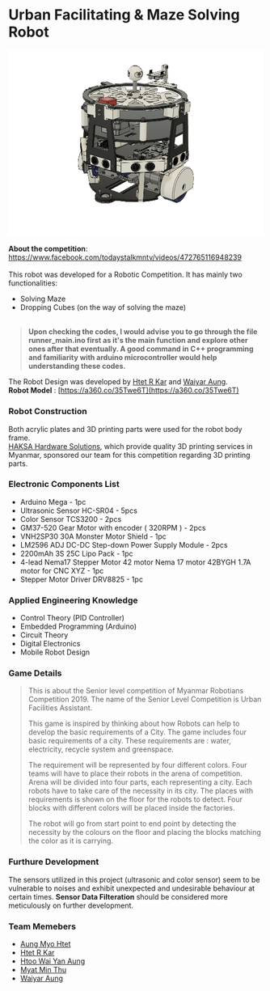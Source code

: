 # Urban Facilitating & Maze Solving Robot

![](images/robo_assem.png)

__About the competition__: https://www.facebook.com/todaystalkmntv/videos/472765116948239<br>
<br>
This robot was developed for a Robotic Competition.
It has mainly two functionalities:</br>
- Solving Maze
- Dropping Cubes (on the way of solving the maze)<br><br>


>**Upon checking the codes, I would advise you to go through the file __runner_main.ino__ first as it's the main function and explore other ones after that eventually. A good command in C++ programming and familiarity with arduino microcontroller would help understanding these codes.**


The Robot Design was developed by [Htet R Kar](https://www.facebook.com/profile.php?id=100006272985879) and [Waiyar Aung](https://www.facebook.com/wai.aung.33).<br>
__Robot Model__ : [https://a360.co/35Twe6T](https://a360.co/35Twe6T)

### Robot Construction
Both acrylic plates and 3D printing parts were used for the robot body frame.<br>
[HAKSA Hardware Solutions](https://www.facebook.com/haksahardwaresolutions/), which provide quality 3D printing services in Myanmar, sponsored our team for this competition regarding 3D printing parts.


### Electronic Components List
- Arduino Mega - 1pc
- Ultrasonic Sensor HC-SR04 - 5pcs
- Color Sensor TCS3200 - 2pcs
- GM37-520 Gear Motor with encoder ( 320RPM ) - 2pcs
- VNH2SP30 30A Monster Motor Shield - 1pc
- LM2596 ADJ DC-DC Step-down Power Supply Module - 2pcs
- 2200mAh 3S 25C Lipo Pack - 1pc
- 4-lead Nema17 Stepper Motor 42 motor Nema 17 motor 42BYGH 1.7A motor for CNC XYZ - 1pc
- Stepper Motor Driver DRV8825 - 1pc

### Applied Engineering Knowledge
- Control Theory (PID Controller)
- Embedded Programming (Arduino)
- Circuit Theory
- Digital Electronics
- Mobile Robot Design

### Game Details
>This is about the Senior level competition of Myanmar Robotians Competition 2019.
>The name of the Senior Level Competition is Urban Facilities Assistant.
>
>This game is inspired by thinking about how Robots can help to develop the basic requirements of a City.
>The game includes four basic requirements of a city.
>These requirements are : water, electricity, recycle system and greenspace.
>
>The requirement will be represented by four different colors.
>Four teams will have to place their robots in the arena of competition.
>Arena will be divided into four parts, each representing a city.
>Each robots have to take care of the necessity in its city.
>The places with requirements is shown on the floor for the robots to detect.
>Four blocks with different colors will be placed inside the factories.
>
>The robot will go from start point to end point by detecting the necessity by the colours on the floor and placing the blocks matching the color as it is carrying.

### Furthure Development
The sensors utilized in this project (ultrasonic and color sensor) seem to be vulnerable to noises and exhibit unexpected and undesirable behaviour at certain times. __Sensor Data Filteration__ should be considered more meticulously on further development.

### Team Memebers
- [Aung Myo Htet](https://www.facebook.com/aungmyo.htet.9400)
- [Htet R Kar](https://www.facebook.com/profile.php?id=100006272985879)
- [Htoo Wai Yan Aung](https://www.facebook.com/profile.php?id=100008665359515)
- [Myat Min Thu](https://www.facebook.com/myat.minthu.315)
- [Waiyar Aung](https://www.facebook.com/wai.aung.33)

